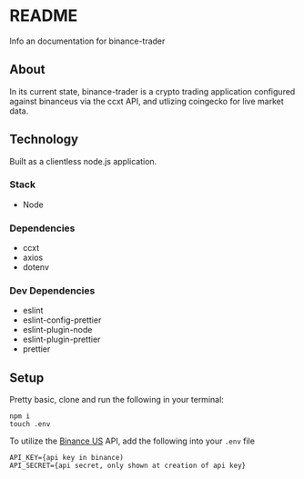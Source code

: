 # README

Info an documentation for binance-trader

## About

In its current state, binance-trader is a crypto trading application configured against binanceus via the ccxt API, and utlizing coingecko for live market data.

## Technology

Built as a clientless node.js application.

### Stack

-   Node

### Dependencies

-   ccxt
-   axios
-   dotenv

### Dev Dependencies

-   eslint
-   eslint-config-prettier
-   eslint-plugin-node
-   eslint-plugin-prettier
-   prettier

## Setup

Pretty basic, clone and run the following in your terminal:

```
npm i
touch .env
```

To utilize the [Binance US](https://www.binance.us/en/home) API, add the following into your `.env` file

```
API_KEY={api key in binance)
API_SECRET={api secret, only shown at creation of api key}
```
